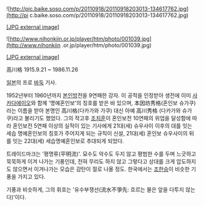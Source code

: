 ![http://pic.baike.soso.com/p/20110918/20110918203013-134617762.jpg](http://pi
c.baike.soso.com/p/20110918/20110918203013-134617762.jpg)

[[JPG external
image]](http://pic.baike.soso.com/p/20110918/20110918203013-134617762.jpg)

  

![http://www.nihonkiin.or.jp/player/htm/photo/001039.jpg](http://www.nihonkiin
.or.jp/player/htm/photo/001039.jpg)

[[JPG external image]](http://www.nihonkiin.or.jp/player/htm/photo/001039.jpg)

高川格 1915.9.21 ~ 1986.11.26

[일본](%EC%9D%BC%EB%B3%B8.md)의 프로 [바둑](%EB%B0%94%EB%91%91.md) 기사.

1952년부터 1960년까지 [본인방](%EB%B3%B8%EC%9D%B8%EB%B0%A9.md)전을 9연패한 강자. 이 공적을 인정받아
생전에 이미 [사카다에이오](%EC%82%AC%EC%B9%B4%EB%8B%A4%20%EC%97%90%EC%9D%B4%EC%98%A4.md)와 함께
'명예혼인보'의 칭호를 받은 바 있으며, 本因坊秀格(혼인보 슈가쿠)라는 이름을 받아 본명인 高川格(다카가와 가쿠) 대신 아예 高川秀格
(다카가와 슈가쿠)라고 불리기도 했었다. 그의 작고후 [조치훈](%EC%A1%B0%EC%B9%98%ED%9B%88.md)이 혼인보전
10연패의 위업을 달성함에 따라 혼인보전 5연패 이상의 실적이 있는 기사에게 21대(세) 슈우사이 이후의 대를 잇는 세습 명예혼인보의 칭호가
주어지게 되는 규칙이 신설, 21대(세) 혼인보 슈우사이의 뒤를 잇는 22대(세) 세습명예혼인보로 추대되게 되었다.

트레이드마크는 '평명류(平明流)'. 묘수도 악수도 두지 않고 평범한 수를 두며 느긋하고 묵묵하게 이겨 나가는 기풍인데, 전혀 무리도 하지
않고 그렇다고 상대를 크게 압도하지도 않으면서 이겨나가는 모습은 감탄이 절로 나올 정도. 한국에서는
[조한승](%EC%A1%B0%ED%95%9C%EC%8A%B9.md)이 비슷한 기풍을 가지고 있다.

기풍과 비슷하게, 그의 휘호는 '유수부쟁선(流水不爭先: 흐르는 물은 앞을 다투지 않는다)'이다.

